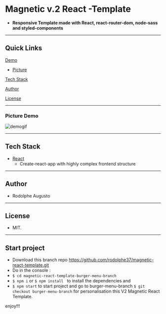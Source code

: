 # Magnetic v.2 React -Template

- **Responsive Template made with React, react-router-dom, node-sass and styled-components**

---

## Quick Links

[Demo](#demo)


- [Picture](#picture-demo)

[Tech Stack](#tech-stack)

[Author](#author)

[License](#license)

---

### Picture Demo

![demogif](demo.V2.gif)

---

## Tech Stack

- [React](https://github.com/facebook/react)
  - Create-react-app with highly complex frontend structure
---


## Author

- Rodolphe Augusto

---

## License

- MIT.

---

## Start project
- Download this branch repo https://github.com/rodolphe37/magnetic-react-template.git
- Do in the console :
-    ```$ cd magnetic-react-template-burger-menu-branch```
-    ```$ npm i``` or ```$ npm install ```
to install the dependencies and
-    ```$ npm start```
to start project and go to burger-menu-branch ```$ git checkout burger-menu-branch``` for personalisation this V2 Magnetic React Template.

enjoy!!!

